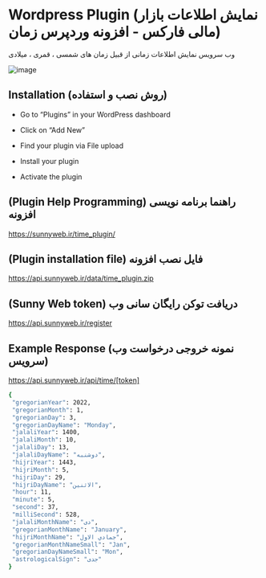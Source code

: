 
# Wordpress Plugin (نمایش اطلاعات بازار مالی فارکس - افزونه وردپرس زمان)

وب سرویس نمایش اطلاعات زمانی از قبیل زمان های شمسی ، قمری ، میلادی 

![image](https://user-images.githubusercontent.com/55010722/147907721-4ba8c281-3fc4-4113-95fc-298c18b9c7b2.png)

## Installation (روش نصب و استفاده)

- Go to “Plugins” in your WordPress dashboard

- Click on “Add New”

- Find your plugin via File upload

- Install your plugin

- Activate the plugin
  

## (Plugin Help Programming) راهنما برنامه نویسی افزونه

https://sunnyweb.ir/time_plugin/

## (Plugin installation file) فایل نصب افزونه

https://api.sunnyweb.ir/data/time_plugin.zip

## (Sunny Web token) دریافت توکن رایگان سانی وب

https://api.sunnyweb.ir/register


## Example Response (نمونه خروجی درخواست وب سرویس)

 https://api.sunnyweb.ir/api/time/[token]
 ```bash
 {
  "gregorianYear": 2022,
  "gregorianMonth": 1,
  "gregorianDay": 3,
  "gregorianDayName": "Monday",
  "jalaliYear": 1400,
  "jalaliMonth": 10,
  "jalaliDay": 13,
  "jalaliDayName": "دوشنبه",
  "hijriYear": 1443,
  "hijriMonth": 5,
  "hijriDay": 29,
  "hijriDayName": "الاثنين‬",
  "hour": 11,
  "minute": 5,
  "second": 37,
  "milliSecond": 528,
  "jalaliMonthName": "دی",
  "gregorianMonthName": "January",
  "hijriMonthName": "جمادي الاول",
  "gregorianMonthNameSmall": "Jan",
  "gregorianDayNameSmall": "Mon",
  "astrologicalSign": "جدی"
}
```



